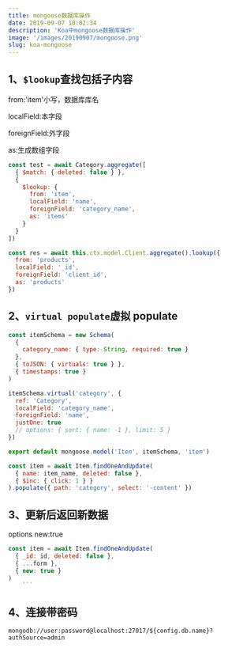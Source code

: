 ```yaml
---
title: mongoose数据库操作
date: 2019-09-07 10:02:34
description: 'Koa中mongoose数据库操作'
image: '/images/20190907/mongoose.png'
slug: koa-mongoose
---
```


## 1、`$lookup`查找包括子内容

from:'item'小写，数据库库名

localField:本字段

foreignField:外字段

as:生成数组字段

```javascript
const test = await Category.aggregate([
  { $match: { deleted: false } },
  {
    $lookup: {
      from: 'item',
      localField: 'name',
      foreignField: 'category_name',
      as: 'items'
    }
  }
])
```

```javascript
const res = await this.ctx.model.Client.aggregate().lookup({
  from: 'products',
  localField: '_id',
  foreignField: 'client_id',
  as: 'products'
})
```

## 2、`virtual populate`虚拟 populate

```javascript
const itemSchema = new Schema(
  {
    category_name: { type: String, required: true }
  },
  { toJSON: { virtuals: true } },
  { timestamps: true }
)

itemSchema.virtual('category', {
  ref: 'Category',
  localField: 'category_name',
  foreignField: 'name',
  justOne: true
  // options: { sort: { name: -1 }, limit: 5 }
})

export default mongoose.model('Item', itemSchema, 'item')
```

```javascript
const item = await Item.findOneAndUpdate(
  { name: item_name, deleted: false },
  { $inc: { click: 1 } }
).populate({ path: 'category', select: '-content' })
```

## 3、更新后返回新数据

options new:true

````javascript
const item = await Item.findOneAndUpdate(
  { _id: id, deleted: false },
  { ...form },
  { new: true }
)
    ```
````

## 4、连接带密码

`mongodb://user:password@localhost:27017/${config.db.name}?authSource=admin`
